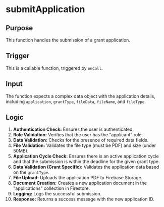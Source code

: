 # submitApplication

## Purpose

This function handles the submission of a grant application.

## Trigger

This is a callable function, triggered by `onCall`.

## Input

The function expects a complex data object with the application details, including `application`, `grantType`, `fileData`, `fileName`, and `fileType`.

## Logic

1.  **Authentication Check:** Ensures the user is authenticated.
2.  **Role Validation:** Verifies that the user has the "applicant" role.
3.  **Data Validation:** Checks for the presence of required data fields.
4.  **File Validation:** Validates the file type (must be PDF) and size (under 50MB).
5.  **Application Cycle Check:** Ensures there is an active application cycle and that the submission is within the deadline for the given grant type.
6.  **Data Validation (Grant Specific):** Validates the application data based on the `grantType`.
7.  **File Upload:** Uploads the application PDF to Firebase Storage.
8.  **Document Creation:** Creates a new application document in the "applications" collection in Firestore.
9.  **Logging:** Logs the successful submission.
10. **Response:** Returns a success message with the new application ID.
